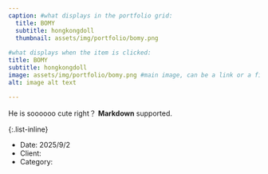 ```yaml
---
caption: #what displays in the portfolio grid:
  title: BOMY
  subtitle: hongkongdoll
  thumbnail: assets/img/portfolio/bomy.png
  
#what displays when the item is clicked:
title: BOMY
subtitle: hongkongdoll
image: assets/img/portfolio/bomy.png #main image, can be a link or a file in assets/img/portfolio
alt: image alt text

---
```

He is soooooo cute right？ **Markdown** supported.



{:.list-inline} 
- Date: 2025/9/2
- Client: 
- Category: 

